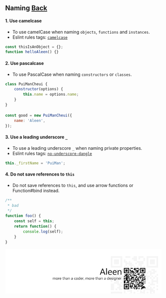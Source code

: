 ## Naming [**Back**](./../README.md)

#### 1. Use camelcase

- To use camelCase when naming `objects`, `functions` and `instances`.
- Eslint rules tags: [`camelcase`](http://eslint.org/docs/rules/camelcase.html)

```js
const thisIsAnObject = {};
function helloAleen() {}
```

#### 2. Use pascalcase

- To use PascalCase when naming `constructors` or `classes`.

```js
class PuiManCheui {
    constructor(options) {
        this.name = options.name;
    }
}

const good = new PuiManCheui({
    name: 'Aleen',
});
```

#### 3. Use a leading underscore `_`

- To use a leading underscore `_` when naming private properties.
- Eslint rules tags: [`no-underscore-dangle`](http://eslint.org/docs/rules/no-underscore-dangle.html)

```js
this._firstName = 'PuiMan';
```

#### 4. Do not save references to `this`

- Do not save references to `this`, and use arrow functions or Function#bind instead.

```js
/**
 * bad
 */
function foo() {
    const self = this;
    return function() {
        console.log(self);
    }
}
```

<a href="http://aleen42.github.io/" target="_blank" ><img src="./../pic/tail.gif"></a>